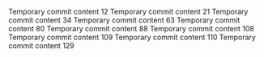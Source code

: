 Temporary commit content 12
Temporary commit content 21
Temporary commit content 34
Temporary commit content 63
Temporary commit content 80
Temporary commit content 88
Temporary commit content 108
Temporary commit content 109
Temporary commit content 110
Temporary commit content 129
